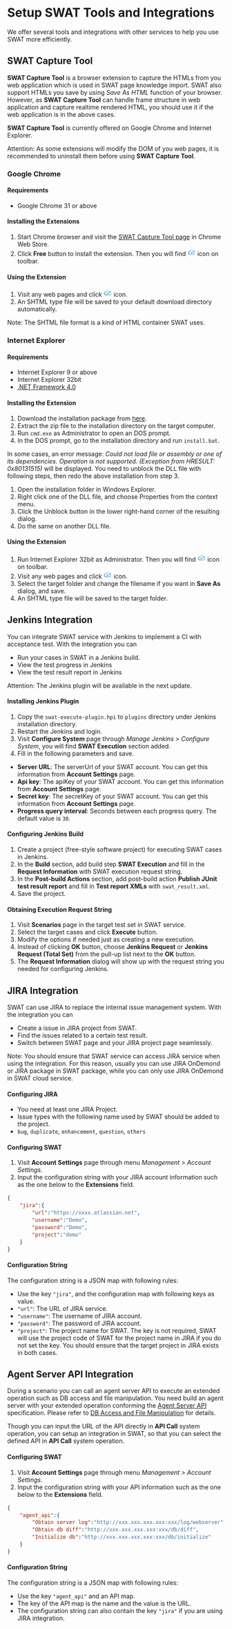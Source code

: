 Setup SWAT Tools and Integrations
===

We offer several tools and integrations with other services to help you use SWAT more efficiently.

SWAT Capture Tool
---

**SWAT Capture Tool** is a browser extension to capture the HTMLs from you web application which is used in SWAT page knowledge import. SWAT also support HTMLs you save by using *Save As HTML* function of your browser. However, as **SWAT Capture Tool** can handle frame structure in web application and capture realtime rendered HTML, you should use it if the web application is in the above cases.

**SWAT Capture Tool** is currently offered on Google Chrome and Internet Explorer.

Attention: As some extensions will modify the DOM of you web pages, it is recommended to uninstall them before using **SWAT Capture Tool**.

### Google Chrome

#### Requirements

* Google Chrome 31 or above 

#### Installing the Extensions

1. Start Chrome browser and visit the [SWAT Capture Tool page](https://chrome.google.com/webstore/detail/lblhhpmbencpjckcgehlfndpibomonie) in Chrome Web Store.
2. Click <span class="glyphicon glyphicon-plus"></span> **Free** button to install the extension. Then you will find ![SWAT icon](assets/images/extension.png) icon on toolbar.

#### Using the Extension

1. Visit any web pages and click ![SWAT icon](assets/images/extension.png) icon. 
2. An SHTML type file will be saved to your default download directory automatically.

Note: The SHTML file format is a kind of HTML container SWAT uses.

### Internet Explorer

#### Requirements

* Internet Explorer 9 or above
* Internet Explorer 32bit
* [.NET Framework 4.0](http://www.microsoft.com/en-US/download/details.aspx?id=17718)

#### Installing the Extension

1. Download the installation package from [here](http://www.smartekworks.com/tools/swat-ie-capture.zip).
2. Extract the zip file to the installation directory on the target computer.
3. Run `cmd.exe` as Administrator to open an DOS prompt.
4. In the DOS prompt, go to the installation directory and run `install.bat`.

In some cases, an error message: *Could not load file or assembly or one of its dependencies. Operation is not supported. (Exception from HRESULT: 0x80131515)* will be displayed. You need to unblock the DLL file with following steps, then redo the above installation from step 3.

1. Open the installation folder in Windows Explorer.
2. Right click one of the DLL file, and choose Properties from the context menu.
3. Click the Unblock button in the lower right-hand corner of the resulting dialog.
4. Do the same on another DLL file.

#### Using the Extension

1. Run Internet Explorer 32bit as Administrator. Then you will find ![SWAT icon](assets/images/extension.png) icon on toolbar.
2. Visit any web pages and click ![SWAT icon](assets/images/extension.png) icon. 
3. Select the target folder and change the filename if you want in **Save As** dialog, and save.
4. An SHTML type file will be saved to the target folder.

Jenkins Integration
---

You can integrate SWAT service with Jenkins to implement a CI with acceptance test. With the integration you can

* Run your cases in SWAT in a Jenkins build.
* View the test progress in Jenkins
* View the test result report in Jenkins

Attention: The Jenkins plugin will be available in the next update.

#### Installing Jenkins Plugin

1. Copy the `swat-execute-plugin.hpi` to `plugins` directory under Jenkins installation directory.
2. Restart the Jenkins and login.
3. Visit **Configure System** page through *Manage Jenkins > Configure System*, you will find **SWAT Execution** section added.
4. Fill in the following parameters and save.
 * **Server URL**: The serverUrl of your SWAT account. You can get this information from **Account Settings** page.
 * **Api key**: The apiKey of your SWAT account. You can get this information from **Account Settings** page.
 * **Secret key**: The secretKey of your SWAT account. You can get this information from **Account Settings** page.
 * **Progress query interval**: Seconds between each progress query. The default value is `30`.

#### Configuring Jenkins Build

1. Create a project (free-style software project) for executing SWAT cases in Jenkins.
2. In the **Build** section, add build step **SWAT Execution** and fill in the **Request Information** with SWAT execution request string.
3. In the **Post-build Actions** section, add post-build action **Publish JUnit test result report** and fill in **Test report XMLs** with `swat_result.xml`.
4. Save the project.

#### Obtaining Execution Request String

1. Visit **Scenarios** page in the target test set in SWAT service.
2. Select the target cases and click **Execute** button.
3. Modify the options if needed just as creating a new execution.
4. Instead of clicking **OK** button, choose **Jenkins Request** or **Jenkins Request (Total Set)** from the pull-up list next to the **OK** button.
5. The **Request Information** dialog will show up with the request string you needed for configuring Jenkins.

JIRA Integration
---

SWAT can use JIRA to replace the internal issue management system. With the integration you can

* Create a issue in JIRA project from SWAT.
* Find the issues related to a certain test result.
* Switch between SWAT page and your JIRA project page seamlessly.

Note: You should ensure that SWAT service can access JIRA service when using the integration. For this reason, usually you can use JIRA OnDemond or JIRA package in SWAT package, while you can only use JIRA OnDemond in SWAT cloud service.

#### Configuring JIRA

* You need at least one JIRA Project.
* Issue types with the following name used by SWAT should be added to the project.
 * `bug`, `duplicate`, `enhancement`, `question`, `others`

#### Configuring SWAT

1. Visit **Account Settings** page through menu *Management > Account Settings*.
2. Input the configuration string with your JIRA account information such as the one below to the **Extensions** field. 
```json
{
	"jira":{
		"url":"https://xxxx.atlassian.net", 
		"username":"Demo", 
		"password":"Demo", 
		"project":"demo"
	}
}
```

#### Configuration String

The configuration string is a JSON map with following rules:

* Use the key `"jira"`, and the configuration map with following keys as value.
 * `"url"`: The URL of JIRA service.
 * `"username"`: The username of JIRA account.
 * `"password"`: The password of JIRA account.
 * `"project"`: The project name for SWAT. The key is not required, SWAT will use the project code of SWAT for the project name in JIRA if you do not set the key. You should ensure that the target project in JIRA exists in both cases.
 
Agent Server API Integration
---

During a scenario you can call an agent server API to execute an extended operation such as DB access and file manipulation. You need build an agent server with your extended operation conforming the [Agent Server API](ref_agent_api.md) specification. Please refer to [DB Access and File Manipulation](article_api_call.md) for details.

Though you can input the URL of the API directly in **API Call** system operation, you can setup an integration in SWAT, so that you can select the defined API in **API Call** system operation. 

#### Configuring SWAT

1. Visit **Account Settings** page through menu *Management > Account Settings*.
2. Input the configuration string with your API information such as the one below to the **Extensions** field.
```json
{
	"agent_api":{
		"Obtain server log":"http://xxx.xxx.xxx.xxx:xxx/log/webserver",
		"Obtain db diff":"http://xxx.xxx.xxx.xxx:xxx/db/diff",
		"Initialize db":"http://xxx.xxx.xxx.xxx:xxx/db/initialize"
	}
}
```

#### Configuration String

The configuration string is a JSON map with following rules:

* Use the key `"agent_api"` and an API map.
* The key of the API map is the name and the value is the URL.
* The configuration string can also contain the key `"jira"` if you are using JIRA integration.
